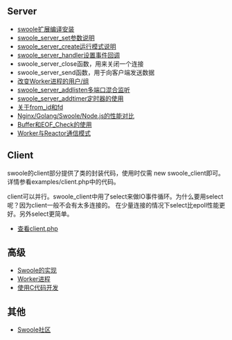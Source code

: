 Server
-----
* [swoole扩展编译安装](install.md)
* [swoole_server_set参数说明](setting.md)
* [swoole_server_create运行模式说明](factory_mode.md)
* [swoole_server_handler设置事件回调](event_handler.md)
* swoole_server_close函数，用来关闭一个连接
* swoole_server_send函数，用于向客户端发送数据
* [改变Worker进程的用户/组](user.md)
* [swoole_server_addlisten多端口混合监听](addlisten.md)
* [swoole_server_addtimer定时器的使用](timer.md)
* [关于from_id和fd](fd.md)
* [Nginx/Golang/Swoole/Node.js的性能对比](bench.md) 
* [Buffer和EOF_Check的使用](buffer.md) 
* [Worker与Reactor通信模式](dispatch_mod.md)


Client
-----
swoole的client部分提供了类的封装代码，使用时仅需 new swoole_client即可。
详情参看examples/client.php中的代码。

client可以并行。swoole_client中用了select来做IO事件循环。为什么要用select呢？因为client一般不会有太多连接的。
在少量连接的情况下select比epoll性能更好。另外select更简单。

* [查看client.php](../examples/client.php)

高级
-----
* [Swoole的实现](swoole.md)
* [Worker进程](worker.md)
* [使用C代码开发](use_c.md)

其他
-----
* [Swoole社区](community.md)
